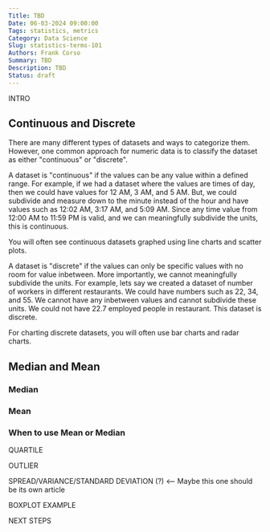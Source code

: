 ```yaml
---
Title: TBD
Date: 06-03-2024 09:00:00
Tags: statistics, metrics
Category: Data Science
Slug: statistics-terms-101
Authors: Frank Corso
Summary: TBD
Description: TBD
Status: draft
---
```


INTRO

## Continuous and Discrete

There are many different types of datasets and ways to categorize them. However, one common approach for numeric data is to classify the dataset as either "continuous" or "discrete".

A dataset is "continuous" if the values can be any value within a defined range. For example, if we had a dataset where the values are times of day, then we could have values for 12 AM, 3 AM, and 5 AM. But, we could subdivide and measure down to the minute instead of the hour and have values such as 12:02 AM, 3:17 AM, and 5:09 AM. Since any time value from 12:00 AM to 11:59 PM is valid, and we can meaningfully subdivide the units, this is continuous.

You will often see continuous datasets graphed using line charts and scatter plots.

A dataset is "discrete" if the values can only be specific values with no room for value inbetween. More importantly, we cannot meaningfully subdivide the units. For example, lets say we created a dataset of number of workers in different restaurants. We could have numbers such as 22, 34, and 55. We cannot have any inbetween values and cannot subdivide these units. We could not have 22.7 employed people in restaurant. This dataset is discrete.

For charting discrete datasets, you will often use bar charts and radar charts.

## Median and Mean

### Median

### Mean

### When to use Mean or Median

QUARTILE

OUTLIER

SPREAD/VARIANCE/STANDARD DEVIATION (?) <-- Maybe this one should be its own article

BOXPLOT EXAMPLE

NEXT STEPS